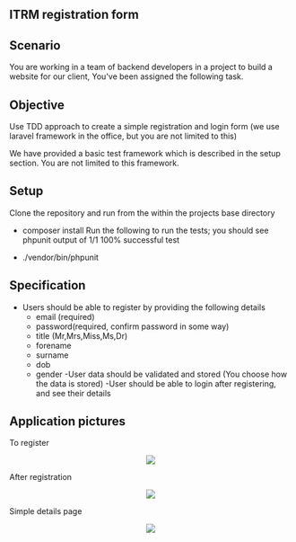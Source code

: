 ## ITRM registration form 

## Scenario

You are working in a team of backend developers in a project to build a website for our client, You've been assigned the following task.

## Objective

Use TDD approach to create a simple registration and login form (we use laravel framework in the office, but you are not limited to this)

We have provided a basic test framework which is described in the setup section. You are not limited to this framework.

## Setup

Clone the repository and run from the within the projects base directory

- composer install
Run the following to run the tests; you should see phpunit output of 1/1 100% successful test

- ./vendor/bin/phpunit

## Specification

- Users should be able to register by providing the following details
	- email (required)
	- password(required, confirm password in some way)
	- title (Mr,Mrs,Miss,Ms,Dr)
	- forename
	- surname
	- dob
	- gender
-User data should be validated and stored (You choose how the data is stored)
-User should be able to login after registering, and see their details

## Application pictures

To register
<p align="center"><img src="https://image.ibb.co/ghTU6w/itrm1.jpg"></p>

After registration
<p align="center"><img src="https://image.ibb.co/hswfeG/itrm2.jpg"></p>

Simple details page
<p align="center"><img src="https://image.ibb.co/mWQdYb/itrm3.jpg"></p>
